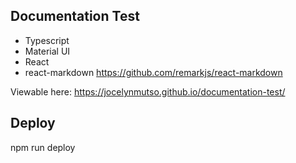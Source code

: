 ## Documentation Test

* Typescript
* Material UI
* React
* react-markdown https://github.com/remarkjs/react-markdown

Viewable here: https://jocelynmutso.github.io/documentation-test/ 

## Deploy
npm run deploy
